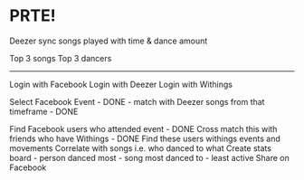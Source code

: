 PRTE! 
===========================


Deezer sync songs played with time & dance amount

Top 3 songs
Top 3 dancers
____

Login with Facebook
Login with Deezer
Login with Withings

Select Facebook Event                                  - DONE
	- match with Deezer songs from that timeframe      - DONE

Find Facebook users who attended event                 - DONE
Cross match this with friends who have Withings        - DONE
Find these users withings events and movements
Correlate with songs i.e. who danced to what
Create stats board
    - person danced most
    - song most danced to
    - least active
Share on Facebook
